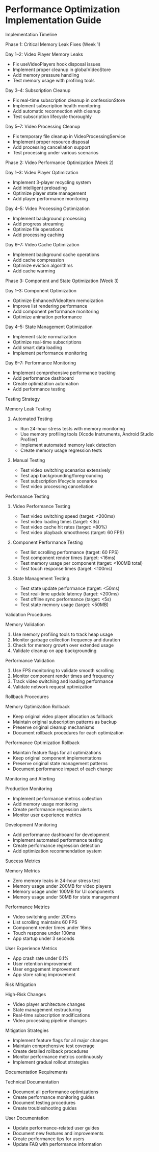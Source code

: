 # Performance Optimization Implementation Guide

Implementation Timeline

Phase 1: Critical Memory Leak Fixes (Week 1)

Day 1–2: Video Player Memory Leaks
- Fix useVideoPlayers hook disposal issues
- Implement proper cleanup in globalVideoStore
- Add memory pressure handling
- Test memory usage with profiling tools

Day 3–4: Subscription Cleanup
- Fix real-time subscription cleanup in confessionStore
- Implement subscription health monitoring
- Add automatic reconnection with cleanup
- Test subscription lifecycle thoroughly

Day 5–7: Video Processing Cleanup
- Fix temporary file cleanup in VideoProcessingService
- Implement proper resource disposal
- Add processing cancellation support
- Test processing under various scenarios

Phase 2: Video Performance Optimization (Week 2)

Day 1–3: Video Player Optimization
- Implement 3-player recycling system
- Add intelligent preloading
- Optimize player state management
- Add player performance monitoring

Day 4–5: Video Processing Optimization
- Implement background processing
- Add progress streaming
- Optimize file operations
- Add processing caching

Day 6–7: Video Cache Optimization
- Implement background cache operations
- Add cache compression
- Optimize eviction algorithms
- Add cache warming

Phase 3: Component and State Optimization (Week 3)

Day 1–3: Component Optimization
- Optimize EnhancedVideoItem memoization
- Improve list rendering performance
- Add component performance monitoring
- Optimize animation performance

Day 4–5: State Management Optimization
- Implement state normalization
- Optimize real-time subscriptions
- Add smart data loading
- Implement performance monitoring

Day 6–7: Performance Monitoring
- Implement comprehensive performance tracking
- Add performance dashboard
- Create optimization automation
- Add performance testing

Testing Strategy

Memory Leak Testing
1. Automated Testing
   - Run 24-hour stress tests with memory monitoring
   - Use memory profiling tools (Xcode Instruments, Android Studio Profiler)
   - Implement automated memory leak detection
   - Create memory usage regression tests

2. Manual Testing
   - Test video switching scenarios extensively
   - Test app backgrounding/foregrounding
   - Test subscription lifecycle scenarios
   - Test video processing cancellation

Performance Testing
1. Video Performance Testing
   - Test video switching speed (target: <200ms)
   - Test video loading times (target: <3s)
   - Test video cache hit rates (target: >80%)
   - Test video playback smoothness (target: 60 FPS)

2. Component Performance Testing
   - Test list scrolling performance (target: 60 FPS)
   - Test component render times (target: <16ms)
   - Test memory usage per component (target: <100MB total)
   - Test touch response times (target: <100ms)

3. State Management Testing
   - Test state update performance (target: <50ms)
   - Test real-time update latency (target: <200ms)
   - Test offline sync performance (target: <5s)
   - Test state memory usage (target: <50MB)

Validation Procedures

Memory Validation
1. Use memory profiling tools to track heap usage
2. Monitor garbage collection frequency and duration
3. Check for memory growth over extended usage
4. Validate cleanup on app backgrounding

Performance Validation
1. Use FPS monitoring to validate smooth scrolling
2. Monitor component render times and frequency
3. Track video switching and loading performance
4. Validate network request optimization

Rollback Procedures

Memory Optimization Rollback
- Keep original video player allocation as fallback
- Maintain original subscription patterns as backup
- Preserve original cleanup mechanisms
- Document rollback procedures for each optimization

Performance Optimization Rollback
- Maintain feature flags for all optimizations
- Keep original component implementations
- Preserve original state management patterns
- Document performance impact of each change

Monitoring and Alerting

Production Monitoring
- Implement performance metrics collection
- Add memory usage monitoring
- Create performance regression alerts
- Monitor user experience metrics

Development Monitoring
- Add performance dashboard for development
- Implement automated performance testing
- Create performance regression detection
- Add optimization recommendation system

Success Metrics

Memory Metrics
- Zero memory leaks in 24-hour stress test
- Memory usage under 200MB for video players
- Memory usage under 100MB for UI components
- Memory usage under 50MB for state management

Performance Metrics
- Video switching under 200ms
- List scrolling maintains 60 FPS
- Component render times under 16ms
- Touch response under 100ms
- App startup under 3 seconds

User Experience Metrics
- App crash rate under 0.1%
- User retention improvement
- User engagement improvement
- App store rating improvement

Risk Mitigation

High-Risk Changes
- Video player architecture changes
- State management restructuring
- Real-time subscription modifications
- Video processing pipeline changes

Mitigation Strategies
- Implement feature flags for all major changes
- Maintain comprehensive test coverage
- Create detailed rollback procedures
- Monitor performance metrics continuously
- Implement gradual rollout strategies

Documentation Requirements

Technical Documentation
- Document all performance optimizations
- Create performance monitoring guides
- Document testing procedures
- Create troubleshooting guides

User Documentation
- Update performance-related user guides
- Document new features and improvements
- Create performance tips for users
- Update FAQ with performance information

